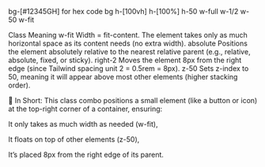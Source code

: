 <!-- syntax -->

bg-[#12345GH] for hex code bg
h-[100vh]
h-[100%]
h-50
w-full
w-1/2
w-50
w-fit


<!-- className="w-fit absolute right-2 z-50" -->
 Class	Meaning
w-fit	Width = fit-content. The element takes only as much horizontal space as its content needs (no extra width).
absolute	Positions the element absolutely relative to the nearest relative parent (e.g., relative, absolute, fixed, or sticky).
right-2	Moves the element 8px from the right edge (since Tailwind spacing unit 2 = 0.5rem = 8px).
z-50	Sets z-index to 50, meaning it will appear above most other elements (higher stacking order).

🧠 In Short:
This class combo positions a small element (like a button or icon) at the top-right corner of a container, ensuring:

It only takes as much width as needed (w-fit),

It floats on top of other elements (z-50),

It’s placed 8px from the right edge of its parent.



